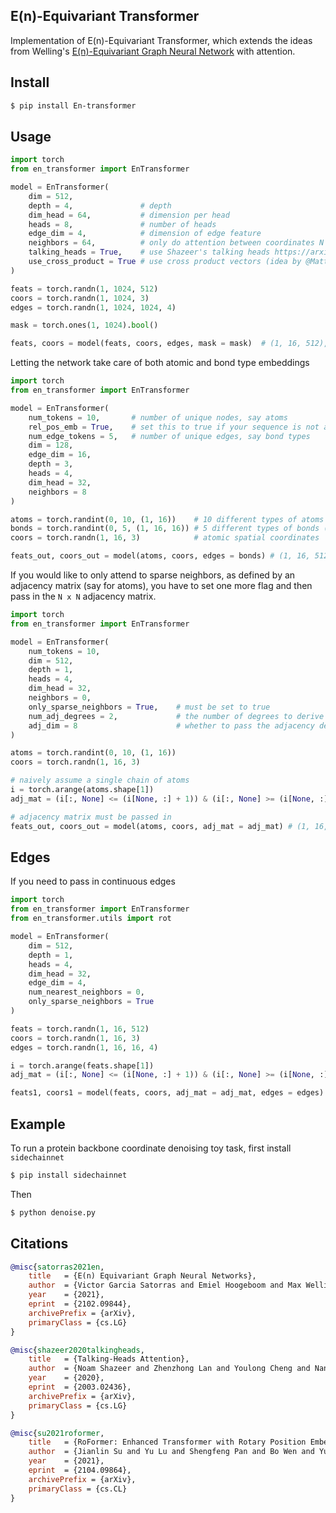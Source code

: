 ## E(n)-Equivariant Transformer

Implementation of E(n)-Equivariant Transformer, which extends the ideas from Welling's <a href="https://github.com/lucidrains/egnn-pytorch">E(n)-Equivariant Graph Neural Network</a> with attention.

## Install

```bash
$ pip install En-transformer
```

## Usage

```python
import torch
from en_transformer import EnTransformer

model = EnTransformer(
    dim = 512,
    depth = 4,               # depth
    dim_head = 64,           # dimension per head
    heads = 8,               # number of heads
    edge_dim = 4,            # dimension of edge feature
    neighbors = 64,          # only do attention between coordinates N nearest neighbors - set to 0 to turn off
    talking_heads = True,    # use Shazeer's talking heads https://arxiv.org/abs/2003.02436
    use_cross_product = True # use cross product vectors (idea by @MattMcPartlon)
)

feats = torch.randn(1, 1024, 512)
coors = torch.randn(1, 1024, 3)
edges = torch.randn(1, 1024, 1024, 4)

mask = torch.ones(1, 1024).bool()

feats, coors = model(feats, coors, edges, mask = mask)  # (1, 16, 512), (1, 16, 3)
```

Letting the network take care of both atomic and bond type embeddings

```python
import torch
from en_transformer import EnTransformer

model = EnTransformer(
    num_tokens = 10,       # number of unique nodes, say atoms
    rel_pos_emb = True,    # set this to true if your sequence is not an unordered set. it will accelerate convergence
    num_edge_tokens = 5,   # number of unique edges, say bond types
    dim = 128,
    edge_dim = 16,
    depth = 3,
    heads = 4,
    dim_head = 32,
    neighbors = 8
)

atoms = torch.randint(0, 10, (1, 16))    # 10 different types of atoms
bonds = torch.randint(0, 5, (1, 16, 16)) # 5 different types of bonds (n x n)
coors = torch.randn(1, 16, 3)            # atomic spatial coordinates

feats_out, coors_out = model(atoms, coors, edges = bonds) # (1, 16, 512), (1, 16, 3)
```

If you would like to only attend to sparse neighbors, as defined by an adjacency matrix (say for atoms), you have to set one more flag and then pass in the `N x N` adjacency matrix.

```python
import torch
from en_transformer import EnTransformer

model = EnTransformer(
    num_tokens = 10,
    dim = 512,
    depth = 1,
    heads = 4,
    dim_head = 32,
    neighbors = 0,
    only_sparse_neighbors = True,    # must be set to true
    num_adj_degrees = 2,             # the number of degrees to derive from 1st degree neighbors passed in
    adj_dim = 8                      # whether to pass the adjacency degree information as an edge embedding
)

atoms = torch.randint(0, 10, (1, 16))
coors = torch.randn(1, 16, 3)

# naively assume a single chain of atoms
i = torch.arange(atoms.shape[1])
adj_mat = (i[:, None] <= (i[None, :] + 1)) & (i[:, None] >= (i[None, :] - 1))

# adjacency matrix must be passed in
feats_out, coors_out = model(atoms, coors, adj_mat = adj_mat) # (1, 16, 512), (1, 16, 3)
```

## Edges

If you need to pass in continuous edges

```python
import torch
from en_transformer import EnTransformer
from en_transformer.utils import rot

model = EnTransformer(
    dim = 512,
    depth = 1,
    heads = 4,
    dim_head = 32,
    edge_dim = 4,
    num_nearest_neighbors = 0,
    only_sparse_neighbors = True
)

feats = torch.randn(1, 16, 512)
coors = torch.randn(1, 16, 3)
edges = torch.randn(1, 16, 16, 4)

i = torch.arange(feats.shape[1])
adj_mat = (i[:, None] <= (i[None, :] + 1)) & (i[:, None] >= (i[None, :] - 1))

feats1, coors1 = model(feats, coors, adj_mat = adj_mat, edges = edges)
```

## Example

To run a protein backbone coordinate denoising toy task, first install `sidechainnet`

```bash
$ pip install sidechainnet
```

Then

```bash
$ python denoise.py
```

## Citations

```bibtex
@misc{satorras2021en,
    title 	= {E(n) Equivariant Graph Neural Networks}, 
    author 	= {Victor Garcia Satorras and Emiel Hoogeboom and Max Welling},
    year 	= {2021},
    eprint 	= {2102.09844},
    archivePrefix = {arXiv},
    primaryClass = {cs.LG}
}
```

```bibtex
@misc{shazeer2020talkingheads,
    title   = {Talking-Heads Attention}, 
    author  = {Noam Shazeer and Zhenzhong Lan and Youlong Cheng and Nan Ding and Le Hou},
    year    = {2020},
    eprint  = {2003.02436},
    archivePrefix = {arXiv},
    primaryClass = {cs.LG}
}
```

```bibtex
@misc{su2021roformer,
    title   = {RoFormer: Enhanced Transformer with Rotary Position Embedding},
    author  = {Jianlin Su and Yu Lu and Shengfeng Pan and Bo Wen and Yunfeng Liu},
    year    = {2021},
    eprint  = {2104.09864},
    archivePrefix = {arXiv},
    primaryClass = {cs.CL}
}
```
